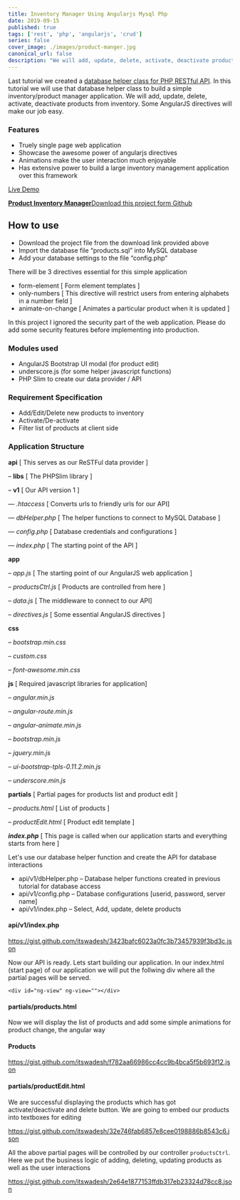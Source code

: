 ```yaml
---
title: Inventory Manager Using Angularjs Mysql Php
date: 2019-09-15
published: true
tags: ['rest', 'php', 'angularjs', 'crud']
series: false
cover_image: ./images/product-manger.jpg
canonical_url: false
description: "We will add, update, delete, activate, deactivate products from inventory. Some AngularJS directives will make our job easy"
---
```

Last tutorial we created a [database helper class for PHP RESTful API](http://www.angularcode.com/useful-database-helper-class-to-generate-crud-statements-using-php-and-mysql/). In this tutorial we will use that database helper class to build a simple inventory/product manager application. We will add, update, delete, activate, deactivate products from inventory. Some AngularJS directives will make our job easy.

### Features

*   Truely single page web application
*   Showcase the awesome power of angularjs directives
*   Animations make the user interaction much enjoyable
*   Has extensive power to build a large inventory management application over this framework

<a href="http://demos.angularcode.com/product-manager/#/" class="button green" target="_blank">Live Demo</a> 
<div class="github">
    <a href="https://github.com/itswadesh/inventory-manager-mysql-php" rel="nofollow" target="_blank">
        <b>Product Inventory Manager</b>Download this project form Github
    </a>
</div>

How to use
----------

*   Download the project file from the download link provided above
*   Import the database file “products.sql” into MySQL database
*   Add your database settings to the file “config.php”

There will be 3 directives essential for this simple application

*   form-element \[ Form element templates \]
*   only-numbers \[ This directive will restrict users from entering alphabets in a number field \]
*   animate-on-change \[ Animates a particular product when it is updated \]

In this project I ignored the security part of the web application. Please do add some security features before implementing into production.

### Modules used

*   AngularJS Bootstrap UI modal (for product edit)
*   underscore.js (for some helper javascript functions)
*   PHP Slim to create our data provider / API
    

### Requirement Specification

*   Add/Edit/Delete new products to inventory
*   Activate/De-activate
*   Filter list of products at client side
    

### Application Structure

**api** \[ This serves as our ReSTFul data provider \]

– **libs** \[ The PHPSlim library \]

– **v1** \[ Our API version 1 \]

— _.htaccess_ \[ Converts urls to friendly urls for our API\]

— _dbHelper.php_ \[ The helper functions to connect to MySQL Database \]

— _config.php_ \[ Database credentials and configurations \]

— _index.php_ \[ The starting point of the API \]

**app**

– _app.js_ \[ The starting point of our AngularJS web application \]

– _productsCtrl.js_ \[ Products are controlled from here \]

– _data.js_ \[ The middleware to connect to our API\]

– _directives.js_ \[ Some essential AngularJS directives \]

**css**

– _bootstrap.min.css_

– _custom.css_

– _font-awesome.min.css_

**js** \[ Required javascript libraries for application\]

– _angular.min.js_

– _angular-route.min.js_

– _angular-animate.min.js_

– _bootstrap.min.js_

– _jquery.min.js_

– _ui-bootstrap-tpls-0.11.2.min.js_

– _underscore.min.js_

**partials** \[ Partial pages for products list and product edit \]

– _products.html_ \[ List of products \]

– _productEdit.html_ \[ Product edit template \]

**_index.php_** \[ This page is called when our application starts and everything starts from here \]

Let's use our database helper function and create the API for database interactions

*   api/v1/dbHelper.php – Database helper functions created in previous tutorial for database access
*   api/v1/config.php – Database configurations \[userid, password, server name\]
*   api/v1/index.php – Select, Add, update, delete products

#### api/v1/index.php

https://gist.github.com/itswadesh/3423bafc6023a0fc3b73457939f3bd3c.json

Now our API is ready. Lets start building our application. In our index.html (start page) of our application we will put the follwing div where all the partial pages will be served.

`<div id="ng-view" ng-view=""></div>`

#### partials/products.html

Now we will display the list of products and add some simple animations for product change, the angular way

#### Products

https://gist.github.com/itswadesh/f782aa66986cc4cc9b4bca5f5b693f12.json

#### partials/productEdit.html

We are successful displaying the products which has got activate/deactivate and delete button. We are going to embed our products into textboxes for editing

https://gist.github.com/itswadesh/32e746fab6857e8cee0198886b8543c6.json

All the above partial pages will be controlled by our controller `productsCtrl`. Here we put the business logic of adding, deleting, updating products as well as the user interactions

https://gist.github.com/itswadesh/2e64e1877153ffdb317eb23324d78cc8.json